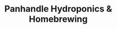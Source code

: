 ---
title: "Panhandle Hydroponics & Homebrewing"
url: /martinsburg/panhandle-hydroponics-und-homebrewing/
shop: Brauerei
---